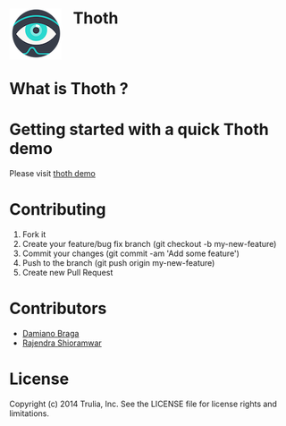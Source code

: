 <img align="left" src="thoth.png?raw=true">  &nbsp;&nbsp; Thoth
======================
<br><br>

What is Thoth ?
=============



Getting started with a quick Thoth demo
=============
Please visit [thoth demo](https://github.com/trulia/thoth-demo)

Contributing
=======================
1. Fork it
2. Create your feature/bug fix branch (git checkout -b my-new-feature)
3. Commit your changes (git commit -am 'Add some feature')
4. Push to the branch (git push origin my-new-feature)
5. Create new Pull Request

Contributors
=======================
- [Damiano Braga](https://github.com/dbraga)
- [Rajendra Shioramwar](https://github.com/rshioramwar)

License
=============
Copyright (c) 2014 Trulia, Inc. See the LICENSE file for license rights and limitations.